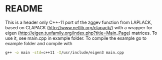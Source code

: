 # README

This is a header only C++-11 port of the zggev function from LAPLACK, based on CLAPACK (http://www.netlib.org/clapack/) with a wrapper for eigen (http://eigen.tuxfamily.org/index.php?title=Main_Page) matrices. To use it, see main.cpp in example folder. To compile the example go to example folder and compile with

```bash
g++ -o main -std=c++11 -I/usr/include/eigen3 main.cpp 
```

